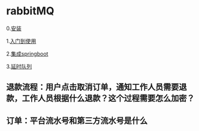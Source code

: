 # rabbitMQ

0.[安装](https://blog.csdn.net/weixin_39735923/article/details/79288578)

1.[入门到使用](https://blog.csdn.net/lyhkmm/article/details/78775369)

2.[集成springboot](https://blog.csdn.net/lyhkmm/article/details/78772919)

3.[延时队列](https://blog.csdn.net/woaitingting1985/article/details/79087357)



## **退款流程：用户点击取消订单，通知工作人员需要退款，工作人员根据什么退款？这个过程需要怎么加密？**

## **订单：平台流水号和第三方流水号是什么**

